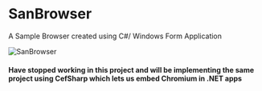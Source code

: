 # SanBrowser
A Sample Browser created using C#/ Windows Form Application

<img src="https://github.com/asangam/SanBrowser/blob/master/Screenshot.png" alt="SanBrowser">

<h4> Have stopped working in this project and will be implementing the same project using CefSharp which lets us embed Chromium in .NET apps <h4>


